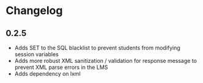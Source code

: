 # Changelog

## 0.2.5

* Adds SET to the SQL blacklist to prevent students from modifying session variables
* Adds more robust XML sanitization / validation for response message to prevent XML parse errors in the LMS
* Adds dependency on lxml
